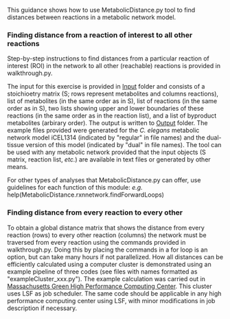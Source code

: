 This guidance shows how to use MetabolicDistance.py tool to find distances between reactions in a metabolic network model. 

### Finding distance from a reaction of interest to all other reactions

Step-by-step instructions to find distances from a particular reaction of interest (ROI) in the network to all other (reachable) reactions is provided in walkthrough.py. 

The input for this exercise is provided in [Input](./Input/) folder and consists of a stoichioetry matrix (S; rows represent metabolites and columns reactions), list of metabolites (in the same order as in S), list of reactions (in the same order as in S), two lists showing upper and lower boundaries of these reactions (in the same order as in the reaction list), and a list of byproduct metabolites (arbirary order). The output is written to [Output](./Output/) folder. The example files provided were generated for the <i>C. elegans</i> metabolic network model iCEL1314 (indicated by "regular" in file names) and the dual-tissue version of this model (indicated by "dual" in file names). The tool can be used with any metabolic network provided that the input objects (S matrix, reaction list, <i>etc.</i>) are available in text files or generated by other means. 

For other types of analyses that MetabolicDistance.py can offer, use guidelines for each function of this module:
<i>e.g.</i>
help(MetabolicDistance.rxnnetwork.findForwardLoops)

### Finding distance from every reaction to every other

To obtain a global distance matrix that shows the distance from every reaction (rows) to every other reaction (columns) the network must be traversed from every reaction using the commands provided in walkthrough.py. Doing this by placing the commands in a for loop is an option, but can take many hours if not parallelized. How all distances can be efficiently calculated using a computer cluster is demonstrated using an example pipeline of three codes (see files with names formatted as "exampleCluster_xxx.py"). The example calculation was carried out in [Massachusetts Green High Performance Computing Center](https://www.mghpcc.org/). This cluster uses LSF as job scheduler. The same code should be applicable in any high performance computing center using LSF, with minor modifications in job description if necessary. 



